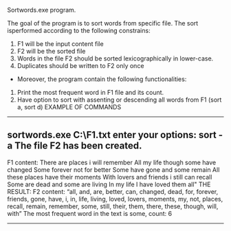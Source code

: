 Sortwords.exe program.

The goal of the program is to sort words from specific file.
The sort isperformed according to the following constrains:
1. F1 will be the input content file
2. F2 will be the sorted file
3. Words in the file F2 should be sorted lexicographically in lower-case.
4. Duplicates should be written to F2 only once
* Moreover, the program contain the following functionalities:
1. Print the most frequent word in F1 file and its count.
2. Have option to sort with assenting or descending all words from F1 (sort a, sort d)
EXAMPLE OF COMMANDS
--------
sortwords.exe C:\F1.txt
enter your options:
sort -a
The file F2 has been created.
-------
F1 content:
There are places i will remember
All my life though some have changed
Some forever not for better
Some have gone and some remain
All these places have their moments
With lovers and friends i still can recall
Some are dead and some are living
In my life I have loved them all&quot;
THE RESULT:
F2 content:
“all, and, are, better, can, changed, dead, for, forever, friends, gone, have, i, in, life, living, loved,
lovers, moments, my, not, places, recall, remain, remember, some, still, their, them, there, these,
though, will, with”
The most frequent word in the text is some, count: 6
*********
